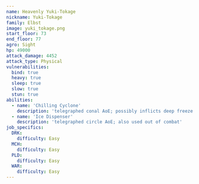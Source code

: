 ```yaml
---
name: Heavenly Yuki-Tokage
nickname: Yuki-Tokage
family: Elbst
image: yuki_tokage.png
start_floor: 73
end_floor: 77
agro: Sight
hp: 49000
attack_damage: 4452
attack_type: Physical
vulnerabilities:
  bind: true
  heavy: true
  sleep: true
  slow: true
  stun: true
abilities:
  - name: 'Chilling Cyclone'
    description: 'telegraphed conal AoE; possibly inflicts deep freeze'
  - name: 'Ice Dispenser'
    description: 'telegraphed circle AoE; also used out of combat'
job_specifics:
  DRK:
    difficulty: Easy
  MCH:
    difficulty: Easy
  PLD:
    difficulty: Easy
  WAR:
    difficulty: Easy
---
```

